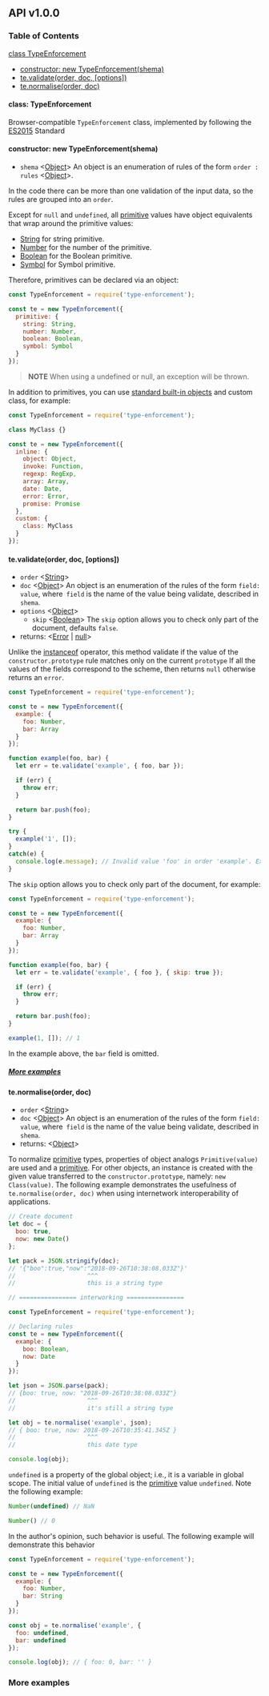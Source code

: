 ## API v1.0.0

### Table of Contents

[class TypeEnforcement](#class-typeenforcement)
  * [constructor: new TypeEnforcement(shema)](#constructor-new-typeenforcementshema)
  * [te.validate(order, doc, [options])](#tevalidateorder-doc-options)
  * [te.normalise(order, doc)](#tenormaliseorder-doc)

#### class: TypeEnforcement

Browser-compatible `TypeEnforcement` class, implemented by following the [ES2015](http://www.ecma-international.org/publications/standards/Ecma-262.htm) Standard

#### constructor: new TypeEnforcement(shema)

- `shema` <[Object](https://developer.mozilla.org/en-US/docs/Web/JavaScript/Reference/Global_Objects/Object)> An object is an enumeration of rules of the form `order : rules`  <[Object](https://developer.mozilla.org/en-US/docs/Web/JavaScript/Reference/Global_Objects/Object)>.

In the code there can be more than one validation of the input data, so the rules are grouped into an `order`.

Except for `null` and `undefined`, all [primitive](https://developer.mozilla.org/en-US/docs/Glossary/Primitive) values have object equivalents that wrap around the primitive values:
* [String](https://developer.mozilla.org/en-US/docs/Web/JavaScript/Reference/Global_Objects/String) for string primitive.
* [Number](https://developer.mozilla.org/en-US/docs/Web/JavaScript/Reference/Global_Objects/Number) for the number of the primitive.
* [Boolean](https://developer.mozilla.org/en-US/docs/Web/JavaScript/Reference/Global_Objects/Boolean) for the Boolean primitive.
* [Symbol](https://developer.mozilla.org/en-US/docs/Web/JavaScript/Reference/Global_Objects/Symbol) for Symbol primitive.

Therefore, primitives can be declared via an object:

```js
const TypeEnforcement = require('type-enforcement');

const te = new TypeEnforcement({
  primitive: {
    string: String,
    number: Number,
    boolean: Boolean,
    symbol: Symbol
  }
});
```
> **NOTE** When using a undefined or null, an exception will be thrown.

In addition to primitives, you can use [standard built-in objects](https://developer.mozilla.org/en-US/docs/Web/JavaScript/Reference/Global_Objects) and custom class, for example:

```js
const TypeEnforcement = require('type-enforcement');

class MyClass {}

const te = new TypeEnforcement({
  inline: {
    object: Object,
    invoke: Function,
    regexp: RegExp,
    array: Array,
    date: Date,
    error: Error,
    promise: Promise
  },
  custom: {
    class: MyClass
  }
});
```

#### te.validate(order, doc, [options])

- `order` <[String](https://developer.mozilla.org/en-US/docs/Web/JavaScript/Reference/Global_Objects/String)>
- `doc` <[Object](https://developer.mozilla.org/en-US/docs/Web/JavaScript/Reference/Global_Objects/Object)> An object is an enumeration of the rules of the form `field: value`, where` field` is the name of the value being validate, described in `shema`.
- `options` <[Object](https://developer.mozilla.org/en-US/docs/Web/JavaScript/Reference/Global_Objects/Object)>
  - `skip` <[Boolean](https://developer.mozilla.org/en-US/docs/Web/JavaScript/Reference/Global_Objects/Boolean)> The `skip` option allows you to check only part of the document, defaults `false`.
- returns: <[Error](https://developer.mozilla.org/en-US/docs/Web/JavaScript/Reference/Global_Objects/Error) | [null](https://developer.mozilla.org/en-US/docs/Web/JavaScript/Reference/Global_Objects/null)>

Unlike the [instanceof](https://developer.mozilla.org/en-US/docs/Web/JavaScript/Reference/Operators/instanceof) operator, this method validate if the value of the `constructor.prototype` rule matches only on the current `prototype` If all the values of the fields correspond to the scheme, then returns `null` otherwise returns an `error`.

```js
const TypeEnforcement = require('type-enforcement');

const te = new TypeEnforcement({
  example: {
    foo: Number,
    bar: Array
  }
});

function example(foo, bar) {
  let err = te.validate('example', { foo, bar });

  if (err) {
    throw err;
  }

  return bar.push(foo);
}

try {
  example('1', []);
}
catch(e) {
  console.log(e.message); // Invalid value 'foo' in order 'example'. Expected Number
}
```

The `skip` option allows you to check only part of the document, for example:

```js
const TypeEnforcement = require('type-enforcement');

const te = new TypeEnforcement({
  example: {
    foo: Number,
    bar: Array
  }
});

function example(foo, bar) {
  let err = te.validate('example', { foo }, { skip: true });

  if (err) {
    throw err;
  }

  return bar.push(foo);
}

example(1, []); // 1
```

In the example above, the `bar` field is omitted.

##### [More examples](examples.md)

#### te.normalise(order, doc)

- `order` <[String](https://developer.mozilla.org/en-US/docs/Web/JavaScript/Reference/Global_Objects/String)>
- `doc` <[Object](https://developer.mozilla.org/en-US/docs/Web/JavaScript/Reference/Global_Objects/Object)> An object is an enumeration of the rules of the form `field: value`, where` field` is the name of the value being validate, described in `shema`.
- returns: <[Object](https://developer.mozilla.org/en-US/docs/Web/JavaScript/Reference/Global_Objects/Object)>

To normalize [primitive](https://developer.mozilla.org/en-US/docs/Glossary/Primitive) types, properties of object analogs `Primitive(value)` are used and a [primitive](https://developer.mozilla.org/en-US/docs/Glossary/Primitive). For other objects, an instance is created with the given value transferred to the `constructor.prototype`, namely: `new Class(value)`. The following example demonstrates the usefulness of `te.normalise(order, doc)` when using internetwork interoperability of applications.

```js
// Create document
let doc = {
  boo: true,
  now: new Date()
};

let pack = JSON.stringify(doc);
// '{"boo":true,"now":"2018-09-26T10:38:08.033Z"}'
//                    ^^^
//                    this is a string type

// ================ interworking ================

const TypeEnforcement = require('type-enforcement');

// Declaring rules
const te = new TypeEnforcement({
  example: {
    boo: Boolean,
    now: Date
  }
});

let json = JSON.parse(pack);
// {boo: true, now: "2018-09-26T10:38:08.033Z"}
//                    ^^^
//                    it's still a string type

let obj = te.normalise('example', json);
// { boo: true, now: 2018-09-26T10:35:41.345Z }
//                    ^^^
//                    this date type

console.log(obj);
```

`undefined` is a property of the global object; i.e., it is a variable in global scope. The initial value of `undefined` is the [primitive](https://developer.mozilla.org/en-US/docs/Glossary/Primitive) value `undefined`. Note the following example:

```js
Number(undefined) // NaN

Number() // 0
```

In the author's opinion, such behavior is useful. The following example will demonstrate this behavior

```js
const TypeEnforcement = require('type-enforcement');

const te = new TypeEnforcement({
  example: {
    foo: Number,
    bar: String
  }
});

const obj = te.normalise('example', {
  foo: undefined,
  bar: undefined
});

console.log(obj); // { foo: 0, bar: '' }
```

### More examples
